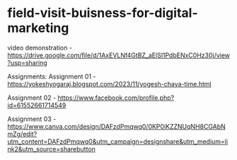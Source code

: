 # field-visit-buisness-for-digital-marketing
video demonstration - https://drive.google.com/file/d/1AxEVLNf4GtBZ_aElSl1PdbENxC0Hz30j/view?usp=sharing

Assignments:
Assignment 01 - https://yokeshyogaraj.blogspot.com/2023/11/yogesh-chaya-time.html

Assignment 02 - https://www.facebook.com/profile.php?id=61552661714549

Assignment 03 - https://www.canva.com/design/DAFzdPmqwq0/0KP0iKZZNUqNH8CGAbNmZg/edit?utm_content=DAFzdPmqwq0&utm_campaign=designshare&utm_medium=link2&utm_source=sharebutton

